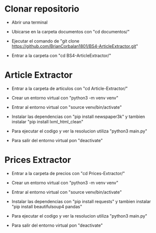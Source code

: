# Clonar repositorio

- Abrir una terminal

- Ubicarse en la carpeta documentos con "cd documentos/"

- Ejecutar el comando de "git clone https://github.com/BrianCorbalan1801/BS4-ArticleExtractor.git"

- Entrar a la carpeta con "cd BS4-ArticleExtractor/"

# Article Extractor

- Entrar a la carpeta de articulos con "cd Article-Extractor/"

- Crear un entorno virtual con "python3 -m venv venv"

- Entrar al entorno virtual con "source venv/bin/activate"

- Instalar las dependencias con "pip install newspaper3k" y tambien instalar "pip install lxml_html_clean"

- Para ejecutar el codigo y ver la resolucion utiliza "python3 main.py"

- Para salir del entorno virtual pon "deactivate"


# Prices Extractor

- Entrar a la carpeta de precios con "cd Prices-Extractor/"

- Crear un entorno virtual con "python3 -m venv venv"

- Entrar al entorno virtual con "source venv/bin/activate"

- Instalar las dependencias con "pip install requests" y tambien instalar "pip install beautifulsoup4 pandas"

- Para ejecutar el codigo y ver la resolucion utiliza "python3 main.py"

- Para salir del entorno virtual pon "deactivate"